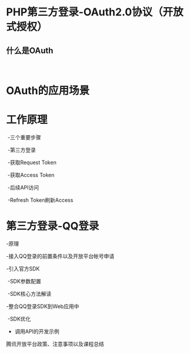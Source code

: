 # PHP第三方登录-OAuth2.0协议（开放式授权）

## 什么是OAuth

​	

# OAuth的应用场景

# 工作原理

​	-三个重要步骤

​	-第三方登录

​	-获取Request Token

​	-获取Access Token

​	-后续API访问

​	-Refresh Token刷新Access





# 第三方登录-QQ登录

-原理

-接入QQ登录的前置条件以及开放平台帐号申请

-引入官方SDK

​	-SDK参数配置

​	-SDK核心方法解读

-整合QQ登录SDK到Web应用中

​	-SDK优化

-	调用API的开发示例

腾讯开放平台政策、注意事项以及课程总结

